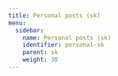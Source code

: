 ```yaml
---
title: Personal posts (sk)
menu:
  sidebar:
    name: Personal posts (sk)
    identifier: personal-sk
    parent: sk
    weight: 30
---
```

